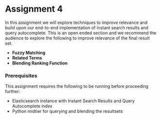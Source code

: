 # Assignment 4
In this assignment we will explore techniques to improve relevance and build upon our end-to-end implementation of instant search results and query autocomplete. This is an open ended section and we recommend the audience to explore the following to improve relevance of the final result set.
* **Fuzzy Matching** 
* **Related Terms** 
* **Blending Ranking Function**

### Prerequisites
This assignment requires the following to be running before proceeding further:
* Elasticsearch instance with Instant Search Results and Query Autocomplete index
* Python midtier for querying and blending the resultsets
